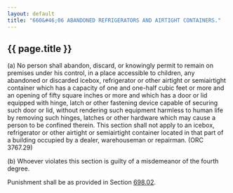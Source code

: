 ---
layout: default 
title: "660&#46;06 ABANDONED REFRIGERATORS AND AIRTIGHT CONTAINERS."---

{{ page.title }}
----------------

​(a) No person shall abandon, discard, or knowingly permit to remain on
premises under his control, in a place accessible to children, any
abandoned or discarded icebox, refrigerator or other airtight or
semiairtight container which has a capacity of one and one-half cubic
feet or more and an opening of fifty square inches or more and which has
a door or lid equipped with hinge, latch or other fastening device
capable of securing such door or lid, without rendering such equipment
harmless to human life by removing such hinges, latches or other
hardware which may cause a person to be confined therein. This section
shall not apply to an icebox, refrigerator or other airtight or
semiairtight container located in that part of a building occupied by a
dealer, warehouseman or repairman. (ORC 3767.29)

​(b) Whoever violates this section is guilty of a misdemeanor of the
fourth degree.

Punishment shall be as provided in Section [698.02](38e2f631.html).
